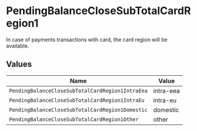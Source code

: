 # PendingBalanceCloseSubTotalCardRegion1

In case of payments transactions with card, the card region will be available.


## Values

| Name                                             | Value                                            |
| ------------------------------------------------ | ------------------------------------------------ |
| `PendingBalanceCloseSubTotalCardRegion1IntraEea` | intra-eea                                        |
| `PendingBalanceCloseSubTotalCardRegion1IntraEu`  | intra-eu                                         |
| `PendingBalanceCloseSubTotalCardRegion1Domestic` | domestic                                         |
| `PendingBalanceCloseSubTotalCardRegion1Other`    | other                                            |
